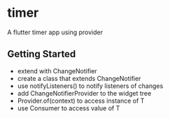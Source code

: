 # timer

A flutter timer app using provider

## Getting Started

- extend with ChangeNotifier 
- create a class that extends ChangeNotifier
- use notifyListeners() to notify listeners of changes
- add ChangeNotifierProvider to the widget tree
- Provider.of<T>(context) to access instance of T
- use Consumer<T> to access value of T
